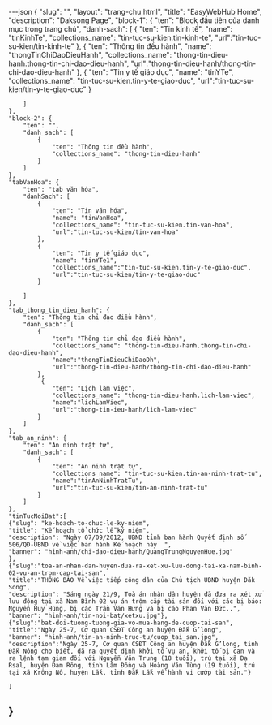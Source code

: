 ---json
{
    "slug": "",
    "layout": "trang-chu.html",
    "title": "EasyWebHub Home",
    "description": "Daksong Page",
      "block-1": {
        "ten": "Block đầu tiên của danh mục trong trang chủ",
        "danh-sach": [
            {
                "ten": "Tin kinh tế",
                "name": "tinKinhTe",
                "collections_name": "tin-tuc-su-kien.tin-kinh-te",
                "url":"tin-tuc-su-kien/tin-kinh-te"
            },
            {
                "ten": "Thông tin đều hành",
                "name": "thongTinChiDaoDieuHanh",
                "collections_name": "thong-tin-dieu-hanh.thong-tin-chi-dao-dieu-hanh",
                "url":"thong-tin-dieu-hanh/thong-tin-chi-dao-dieu-hanh"
            },
            {
                "ten": "Tin y tế giáo dục",
                "name": "tinYTe",
                "collections_name": "tin-tuc-su-kien.tin-y-te-giao-duc",
                "url":"tin-tuc-su-kien/tin-y-te-giao-duc"
            }
            
        ]
    },
    "block-2": {
        "ten": "",
        "danh_sach": [
            {
                "ten": "Thông tin đều hành",
                "collections_name": "thong-tin-dieu-hanh"
            }
        ]
    },
    "tabVanHoa": {
        "ten": "tab văn hóa",
        "danhSach": [
            {
                "ten": "Tin văn hóa",
                "name": "tinVanHoa",
                "collections_name": "tin-tuc-su-kien.tin-van-hoa",
                "url":"tin-tuc-su-kien/tin-van-hoa"
            },
            {
                "ten": "Tin y tế giáo dục",
                "name": "tinYTe1",
                "collections_name":"tin-tuc-su-kien.tin-y-te-giao-duc",
                "url":"tin-tuc-su-kien/tin-y-te-giao-duc"
            }
            
        ]
    },
    "tab_thong_tin_dieu_hanh": {
        "ten": "Thông tin chỉ đạo điều hành",
        "danh_sach": [
            {
                "ten": "Thông tin chỉ đạo điều hành",
                "collections_name": "thong-tin-dieu-hanh.thong-tin-chi-dao-dieu-hanh",
                "name":"thongTinDieuChiDaoDh",
                "url":"thong-tin-dieu-hanh/thong-tin-chi-dao-dieu-hanh"
            },
             {
                "ten": "Lịch làm việc",
                "collections_name": "thong-tin-dieu-hanh.lich-lam-viec",
                "name":"lichLamViec",
                "url":"thong-tin-ieu-hanh/lich-lam-viec"
            }
        ]
    },
    "tab_an_ninh": {
        "ten": "An ninh trật tự",
        "danh_sach": [
            {
                "ten": "An ninh trật tự",
                "collections_name": "tin-tuc-su-kien.tin-an-ninh-trat-tu",
                "name":"tinAnNinhTratTu",
                "url":"tin-tuc-su-kien/tin-an-ninh-trat-tu"
            }
        ]
    },
    "tinTucNoiBat":[ 
    {"slug": "ke-hoach-to-chuc-le-ky-niem",
    "title": "Kế hoạch tổ chức lễ kỷ niệm",
    "description": "Ngày 07/09/2012, UBND tỉnh ban hành Quyết định số 506/QĐ-UBND về việc ban hành Kế hoạch này  ",
    "banner": "hinh-anh/chi-dao-dieu-hanh/QuangTrungNguyenHue.jpg"
    },
    {"slug":"toa-an-nhan-dan-huyen-dua-ra-xet-xu-luu-dong-tai-xa-nam-binh-02-vu-an-trom-cap-tai-san",
    "title":"THÔNG BÁO Về việc tiếp công dân của Chủ tịch UBND huyện Đăk Song",
    "description": "Sáng ngày 21/9, Toà án nhân dân huyện đã đưa ra xét xử lưu động tại xã Nam Bình 02 vụ án trộm cắp tài sản đối với các bị báo: Nguyễn Huy Hùng, bị cáo Trần Văn Hưng và bị cáo Phan Văn Đức..",
    "banner": "hinh-anh/tin-noi-bat/xetxu.jpg"},
    {"slug":"bat-doi-tuong-tuong-gia-vo-mua-hang-de-cuop-tai-san",
    "title":"Ngày 25-7, Cơ quan CSĐT Công an huyện Đắk G’long",
    "banner": "hinh-anh/tin-an-ninh-truc-tu/cuop_tai_san.jpg",
    "description":"Ngày 25-7, Cơ quan CSĐT Công an huyện Đắk G’long, tỉnh Đắk Nông cho biết, đã ra quyết định khởi tố vụ án, khởi tố bị can và ra lệnh tạm giam đối với Nguyễn Văn Trung (18 tuổi), trú tại xã Đạ Rsal, huyện Đam Rông, tỉnh Lâm Đồng và Hoàng Văn Tùng (19 tuổi), trú tại xã Krông Nô, huyện Lắk, tỉnh Đắk Lắk về hành vi cướp tài sản."}

    ]
}
---